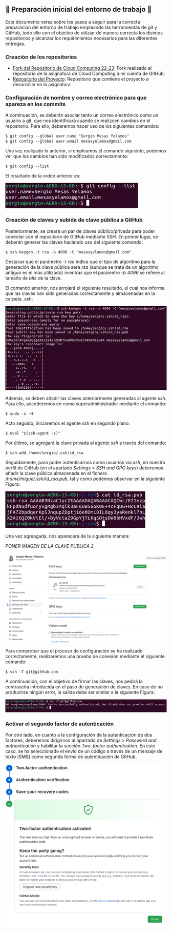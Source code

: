 ## :rocket: Preparación inicial del entorno de trabajo :rocket: 

Este documento versa sobre los pasos a seguir para la correcta preparación del entorno de trabajo empleando las herramientas de git y GitHub, todo ello con el objetivo de utilziar de manera correcta los disintos repositorios y alcanzar los requirimientos necesarios para las diferentes entregas.


### Creación de los repositorios

- [Fork del Repositorio de Cloud Computing 22-23](https://github.com/sergiomesasyelamos2000/CC-22-23): Fork realizado al repositorio de la asignatura de Cloud Computing a mi cuenta de GitHub.  
- [Repositorio del Proyecto](https://github.com/sergiomesasyelamos2000/CC-Proyecto-22-23): Repositorio que contiene el proyecto a desarrollar en la asignatura  

### Configuración de nombre y correo electrónico para que apareza en los commits


A continuación, se deberán asociar tanto un correo electrónico como un usuario a git, que nos identificará cuando se realizcen cambios en el repositorio. Para ello, deberemos hacer uso de los siguientes comandos:

```
$ git config --global user.name "Sergio Mesas Yelamos"
$ git config --global user.email mesasyelamos@gmail.com
```

Una vez realizado lo anterior, si empleamos el comando siguiente, podemos ver que los cambios han sido modificados correctamente:

```
$ git config --list
```
El resultado de la orden anterior es:

![config](./img/configList.png)

### Creación de claves y subida de clave pública a GitHub

Posteriormente, se creará un par de claves público/privada para poder conectar con el repositorio de GitHub mediante SSH.
En primer lugar, se deberán generar las claves haciendo uso del siguiente comando:

```
$ ssh-keygen -t rsa -b 4096 -C "mesasyelamos@gmail.com"
```

Destacar que el parámetro _-t rsa_ indica que el tipo de algoritmo para la generación de la clave pública será _rsa_ (aunque se trata de un algoritmo antiguo es el más utilizado) mientras que el parámetro _-b 4096_ se refiere al tamaño de _bits_ de la clave.

El comando anterior, nos arrojará el siguiente resultado, el cual nos informa que las claves han sido generadas correctamente y almacenadas en la carpeta _.ssh_:

![keys](./img/ssh-generate.png)

Además, se deben añadir las claves anteriormente generadas al agente _ssh_. Para ello, accederemos en como superadmiinistrador mediante el comando:

```
$ sudo -s -H 
```

Acto seguido, iniciaremos el agente _ssh_ en segundo plano:

```
$ eval "$(ssh-agent -s)"
```

Por último, se agregará la clave privada al agente _ssh_ a través del comando:

```
$ ssh-add /home/sergio/.ssh/id_rsa
```

Seguidamente, para poder autenticarnos como usuarios vía _ssh_, en nuestro perfil de GitHub (en el apartado _Settings_ > _SSH and GPG keys_) deberemos añadir la clave pública almacenada en el fichero _/home/migue/.ssh/id_rsa.pub_, tal y como podemos observar en la siguiente Figura:

![publicKey](./img/public-key.png)

Una vez agreagada, nos aparecerá de la siguiente manera:

*PONER IMAGEN DE LA CLAVE PUBLICA 2*

![addKeys](./img/ssh-github.png)

Para comprobar que el proceso de configuración se ha realizado correctamente, realizaremos una prueba de conexión mediante el siguiente comando:

```
$ ssh -T git@github.com
```

A continuación, con el objetivo de firmar las claves, nos pedirá la contraseña introducida en el paso de generación de claves. En caso de no producirse ningún error, la salida debe ser similar a la siguiente Figura:

![okKeys](./img/ssh-ok.png)

### Activar el segundo factor de autenticación

Por otro lado, en cuanto a la configuración de la autenticación de dos factores, deberemos dirigirnos al apartado de _Settings_ > _Password and authentication_ y habilitar la sección _Two-factor authentication_. En este caso, se ha seleccionado el envío de un código a través de un mensaje de texto (SMS) como segunda forma de autenticación de GitHub.

![addKeys](./img/2FA.png)